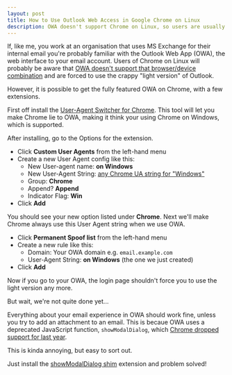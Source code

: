 ```yaml
---
layout: post
title: How to Use Outlook Web Access in Google Chrome on Linux
description: OWA doesn't support Chrome on Linux, so users are usually forced to use "the light version", here's how to make the full version work properly.
---
```

If, like me, you work at an organisation that uses MS Exchange for their internal email you're probably familiar with the Outlook Web App (OWA), the web interface to your email account. Users of Chrome on Linux will probably be aware that [OWA doesn't support that browser/device combination][1] and are forced to use the crappy "light version" of Outlook.

However, it is possible to get the fully featured OWA on Chrome, with a few extensions.

First off install the [User-Agent Switcher for Chrome][2]. This tool will let you make Chrome lie to OWA, making it think your using Chrome on Windows, which is supported.

After installing, go to the Options for the extension.

- Click **Custom User Agents** from the left-hand menu
- Create a new User Agent config like this:
  - New User-agent name: **on Windows**
  - New User-Agent String: [any Chrome UA string for "Windows"][3]
  - Group: **Chrome**
  - Append? **Append**
  - Indicator Flag: **Win**
- Click **Add**

You should see your new option listed under **Chrome**. Next we'll make Chrome always use this User Agent string when we use OWA.

* Click **Permanent Spoof list** from the left-hand menu
* Create a new rule like this:
  * Domain: Your OWA domain e.g. `email.example.com`
  * User-Agent String: **on Windows** (the one we just created)
* Click **Add**

Now if you go to your OWA, the login page shouldn't force you to use the light version any more.

But wait, we're not quite done yet...

Everything about your email experience in OWA should work fine, unless you try to add an attachment to an email. This is becaue OWA uses a deprecated JavaScript function, `showModalDialog`, which [Chrome dropped support for last year][4].

This is kinda annoying, but easy to sort out.

Just install the [showModalDialog shim][5] extension and problem solved!

[1]: http://help.outlook.com/en-us/140/bb899685.aspx
[2]: https://chrome.google.com/webstore/detail/user-agent-switcher-for-c/djflhoibgkdhkhhcedjiklpkjnoahfmg
[3]: http://www.useragentstring.com/pages/Chrome/
[4]: http://blog.chromium.org/2014/07/disabling-showmodaldialog.html
[5]: https://chrome.google.com/webstore/detail/showmodaldialog-shim/nmpaogfdjncgofndedhcimbdmnlbpnlg
